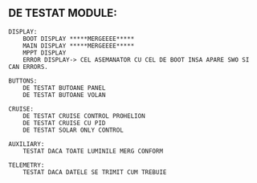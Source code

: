 ## DE TESTAT MODULE:
	DISPLAY:	
		BOOT DISPLAY *****MERGEEEE*****
		MAIN DISPLAY *****MERGEEEE*****
		MPPT DISPLAY
		ERROR DISPLAY-> CEL ASEMANATOR CU CEL DE BOOT INSA APARE SWO SI CAN ERRORS.
	
	BUTTONS:
		DE TESTAT BUTOANE PANEL
		DE TESTAT BUTOANE VOLAN
	
	CRUISE:
		DE TESTAT CRUISE CONTROL PROHELION
		DE TESTAT CRUISE CU PID
		DE TESTAT SOLAR ONLY CONTROL
	
	AUXILIARY:
		TESTAT DACA TOATE LUMINILE MERG CONFORM 
	
	TELEMETRY:
		TESTAT DACA DATELE SE TRIMIT CUM TREBUIE
		
		